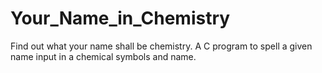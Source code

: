 # Your_Name_in_Chemistry
Find out what your name shall be chemistry. A C program to spell a given name input in a chemical symbols and name.
